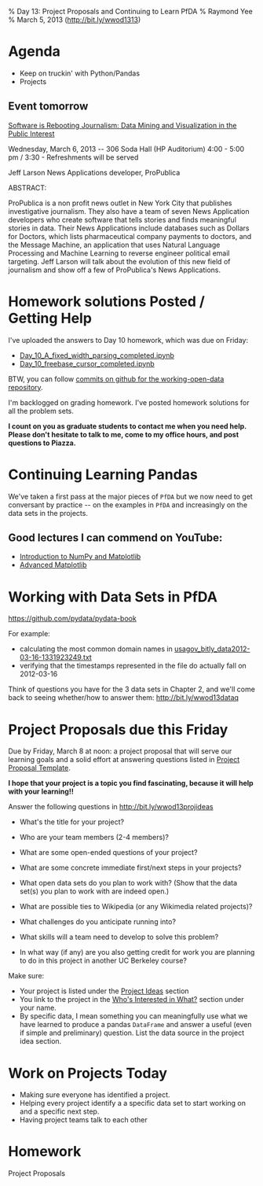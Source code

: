 % Day 13:  Project Proposals and Continuing to Learn PfDA
% Raymond Yee 
% March 5, 2013 (<http://bit.ly/wwod1313>)

# Agenda

* Keep on truckin' with Python/Pandas
* Projects

## Event tomorrow

[Software is Rebooting Journalism: Data Mining and Visualization in the Public Interest](http://events.berkeley.edu/index.php/calendar/sn/coe.html?event_ID=61199)

Wednesday, March 6, 2013 -- 306 Soda Hall (HP Auditorium) 4:00 - 5:00 pm / 3:30 - Refreshments will be served

Jeff Larson
News Applications developer, ProPublica

ABSTRACT:

ProPublica is a non profit news outlet in New York City that publishes
investigative journalism. They also have a team of seven News Application
developers who create software that tells stories and finds meaningful stories
in data. Their News Applications include databases such as Dollars for Doctors,
which lists pharmaceutical company payments to doctors, and the Message Machine,
an application that uses Natural Language Processing and Machine Learning to
reverse engineer political email targeting. Jeff Larson will talk about the
evolution of this new field of journalism and show off a few of ProPublica's
News Applications.

# Homework solutions Posted / Getting Help

I've uploaded the answers to Day 10 homework, which was due on Friday:

* [Day_10_A_fixed_width_parsing_completed.ipynb](http://nbviewer.ipython.org/urls/raw.github.com/rdhyee/working-open-data/master/notebooks/Day_10_A_fixed_width_parsing_completed.ipynb)
* [Day_10_freebase_cursor_completed.ipynb](http://nbviewer.ipython.org/urls/raw.github.com/rdhyee/working-open-data/master/notebooks/Day_10_freebase_cursor_completed.ipynb)

BTW, you can follow [commits on github for the working-open-data repository](https://github.com/rdhyee/working-open-data/commits/master).

I'm backlogged on grading homework.  I've posted homework solutions for all the problem sets.

**I count on you as graduate students to contact me when you need help.  Please don't hesitate to talk to me, come to my office hours, and
post questions to Piazza.**

# Continuing Learning Pandas 

We've taken a first pass at the major pieces of `PfDA` but we now need to get conversant by practice -- on the examples in `PfDA` and
increasingly on the data sets in the projects.

## Good lectures I can commend on YouTube:

   * [Introduction to NumPy and Matplotlib](http://www.youtube.com/watch?v=3Fp1zn5ao2M)
   * [Advanced Matplotlib](http://www.youtube.com/watch?v=AmpWIC5SctY)

# Working with Data Sets in PfDA

<https://github.com/pydata/pydata-book>

For example:

* calculating the most common domain names in [usagov_bitly_data2012-03-16-1331923249.txt](https://github.com/pydata/pydata-book/blob/master/ch02/usagov_bitly_data2012-03-16-1331923249.txt)
* verifying that the timestamps represented in the file do actually fall on 2012-03-16

Think of questions you have for the 3 data sets in Chapter 2, and we'll come back to seeing whether/how to answer them:
<http://bit.ly/wwod13dataq>


# Project Proposals due this Friday

Due by Friday, March 8 at noon: a project proposal that will
serve our learning goals and a solid effort at answering questions listed in
[Project Proposal Template](https://docs.google.com/a/berkeley.edu/document/d/1ZMZcai8k5YA-_re_ZWhdQFwTk0xmTbQP0UIaDlb72lE/edit#heading=h.dd0cno55yf1j).

**I hope that your project is a topic you find fascinating, because it will help with your learning!!**

Answer the following questions in <http://bit.ly/wwod13projideas>

* What's the title for your project?

* Who are your team members (2-4 members)?

* What are some open-ended questions of your project?

* What are some concrete immediate first/next steps in your projects?

* What open data sets do you plan to work with? (Show that the data set(s) you
  plan to work with are indeed open.)

* What are possible ties to Wikipedia (or any Wikimedia related projects)?

* What challenges do you anticipate running into?

* What skills will a team need to develop to solve this problem?

* In what way (if any) are you also getting credit for work you are planning to
  do in this project in another UC Berkeley course?

Make sure:

* Your project is listed under the [Project Ideas](https://docs.google.com/a/berkeley.edu/document/d/1ZMZcai8k5YA-_re_ZWhdQFwTk0xmTbQP0UIaDlb72lE/edit#heading=h.ambnowk87ix) section
* You link to the project in the [Who's Interested in What?](https://docs.google.com/a/berkeley.edu/document/d/1ZMZcai8k5YA-_re_ZWhdQFwTk0xmTbQP0UIaDlb72lE/edit#heading=h.vdzddpatp9vq) section under your name.
* By specific data, I mean something you can
meaningfully use what we have learned to produce a pandas `DataFrame` and answer a useful (even if simple and preliminary) question. List the
data source in the project idea section.


# Work on Projects Today

* Making sure everyone has identified a project.
* Helping every project identify a a specific data set to start working on and a specific next step.
* Having project teams talk to each other

# Homework

Project Proposals
